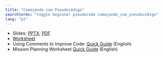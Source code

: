```yaml
---
title: "Começando com Pseudocódigo"
searchterms: "toggle beginner pseudocode começando_com_pseudocódigo"
lang: "pt"
---
```

 <ul>
 <li class="ng-binding">Slides:
 <a href="ProgrammingLessons/beginner/Pseudocode.pptx">PPTX</a>,
 <a href="ProgrammingLessons/beginner/Pseudocode.pdf">PDF</a>
 </li>
 <li><a href="ProgrammingLessons/beginner/PseudocodeWorksheet.pdf">Worksheet</a>
 </li>
 <li>Using Comments to Improve Code: <a href="translations/en-us/guides//Comments.pdf">Quick
 Guide</a> (English)
 </li>
 <li>Mission Planning Worksheet <a href="translations/en-us/guides//MissionPlanning.pdf">Quick
 Guide</a> (English)
 </li>
 </ul>
